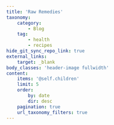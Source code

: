 ```yaml
---
title: 'Raw Remedies'
taxonomy:
    category:
        - Blog
    tag:
        - health
        - recipes
hide_git_sync_repo_link: true
external_links:
    target: _blank
body_classes: 'header-image fullwidth'
content:
    items: '@self.children'
    limit: 5
    order:
        by: date
        dir: desc
    pagination: true
    url_taxonomy_filters: true
---
```


